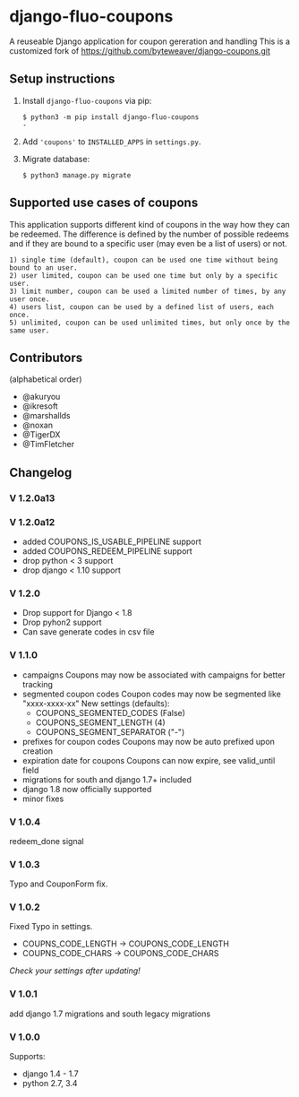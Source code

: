 # django-fluo-coupons

A reuseable Django application for coupon gereration and handling
This is a customized fork of https://github.com/byteweaver/django-coupons.git


## Setup instructions

1. Install `django-fluo-coupons` via pip:
   ```
   $ python3 -m pip install django-fluo-coupons
   -
   ```

2. Add `'coupons'` to `INSTALLED_APPS` in `settings.py`.

3. Migrate database:

   ```
   $ python3 manage.py migrate
   ```

## Supported use cases of coupons

This application supports different kind of coupons in the way how they can be redeemed.
The difference is defined by the number of possible redeems and if they are bound to a specific user (may even be a list of users) or not.

    1) single time (default), coupon can be used one time without being bound to an user.
    2) user limited, coupon can be used one time but only by a specific user.
    3) limit number, coupon can be used a limited number of times, by any user once.
    4) users list, coupon can be used by a defined list of users, each once.
    5) unlimited, coupon can be used unlimited times, but only once by the same user.

## Contributors
(alphabetical order)

* @akuryou
* @ikresoft
* @marshallds
* @noxan
* @TigerDX
* @TimFletcher

## Changelog

### V 1.2.0a13

### V 1.2.0a12

 * added COUPONS_IS_USABLE_PIPELINE support
 * added COUPONS_REDEEM_PIPELINE support
 * drop python < 3 support
 * drop django < 1.10 support

### V 1.2.0

* Drop support for Django < 1.8
* Drop pyhon2 support
* Can save generate codes in csv file

### V 1.1.0
 * campaigns
   Coupons may now be associated with campaigns for better tracking
 * segmented coupon codes
   Coupon codes may now be segmented like "xxxx-xxxx-xx"
   New settings (defaults):
    * COUPONS_SEGMENTED_CODES (False)
    * COUPONS_SEGMENT_LENGTH (4)
    * COUPONS_SEGMENT_SEPARATOR ("-")
 * prefixes for coupon codes
   Coupons may now be auto prefixed upon creation
 * expiration date for coupons
   Coupons can now expire, see valid_until field
 * migrations for south and django 1.7+ included
 * django 1.8 now officially supported
 * minor fixes

### V 1.0.4
redeem_done signal

### V 1.0.3
Typo and CouponForm fix.

### V 1.0.2
Fixed Typo in settings.
* COUPNS_CODE_LENGTH -> COUPONS_CODE_LENGTH
* COUPNS_CODE_CHARS -> COUPONS_CODE_CHARS

*Check your settings after updating!*

### V 1.0.1
add django 1.7 migrations and south legacy migrations

### V 1.0.0
Supports:
* django 1.4 - 1.7
* python 2.7, 3.4
